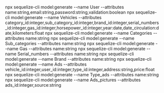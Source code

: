 npx sequelize-cli model:generate --name User --attributes name:string,email:string,password:string,validation:boolean
npx sequelize-cli model:generate --name Vehicles --attributes category_id:integer,sub_category_id:integer,brand_id:integer,serial_numbers_id:integer,gas_id:integer,horsepower_id:integer,year:date,date_circulation:date,kilometers:float
npx sequelize-cli model:generate --name Categories --attributes name:string
npx sequelize-cli model:generate --name Sub_categories --attributes name:string
npx sequelize-cli model:generate --name Gas --attributes name:string
npx sequelize-cli model:generate --name Serial_numbers --attributes name:string
npx sequelize-cli model:generate --name Brand --attributes name:string
npx sequelize-cli model:generate --name Ads --attributes vehicle_id:integer,user_id:integer,type_id:integer,address:string,price:float
npx sequelize-cli model:generate --name Type_ads --attributes name:string
npx sequelize-cli model:generate --name Ads_pictures --attributes ads_id:integer,source:string
